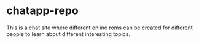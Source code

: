 # chatapp-repo
 This is a chat site where different online roms can be created for different people to learn about different interesting topics. 
